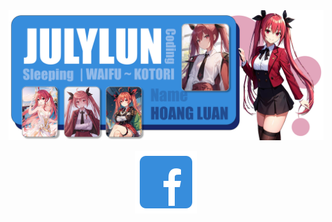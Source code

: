 <div align="center">
  <a><img src ="https://raw.githubusercontent.com/Julylun/JulyLun/main/waifu.png" alt ="July's Banner"></a>
</div>

<p align="center">
  <img src = "https://raw.githubusercontent.com/Julylun/JulyLun/main/icon/fbicon.png" alt ="fb icon image" width = "100px" height = "100px">
</p>
<!--Uhmm, In the first look, maybe you want to my overall Github information.>

<!--<img src="https://myreadme.vercel.app/api/embed/Julylun?panels=userstatistics,toprepositories,toplanguages,commitgraph" alt="reimaginedreadme" />

That is a little bad. Skip that, I want to introduce you to some projects I made.
Below is *Find Self Back*, a game I made using Java language and the Java Swing graphic library. This hasn't been finished yet and looks like being dropped. I hope I will continue this in the future.

[![ReadMe Card](https://github-readme-stats.vercel.app/api/pin/?username=Julylun&repo=FindSelfBack)](https://github.com/Julylun/FindSelfBack) 
-->


<!--
**Julylun/JulyLun** is a ✨ _special_ ✨ repository because its `README.md` (this file) appears on your GitHub profile.

Here are some ideas to get you started:

- 🔭 I’m currently working on ...
- 🌱 I’m currently learning ...
- 👯 I’m looking to collaborate on ...
- 🤔 I’m looking for help with ...
- 💬 Ask me about ...
- 📫 How to reach me: ...
- 😄 Pronouns: ...
- ⚡ Fun fact: ...
-->
